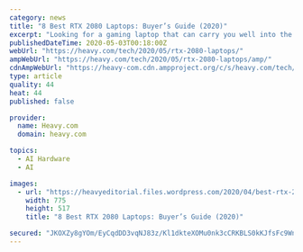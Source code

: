 ```yaml
---
category: news
title: "8 Best RTX 2080 Laptops: Buyer’s Guide (2020)"
excerpt: "Looking for a gaming laptop that can carry you well into the 2020s? We've rounded up the best laptops running the Nvidia RTX 2080 GPU, and make specific recommendations for which is best at the end of the article."
publishedDateTime: 2020-05-03T00:18:00Z
webUrl: "https://heavy.com/tech/2020/05/rtx-2080-laptops/"
ampWebUrl: "https://heavy.com/tech/2020/05/rtx-2080-laptops/amp/"
cdnAmpWebUrl: "https://heavy-com.cdn.ampproject.org/c/s/heavy.com/tech/2020/05/rtx-2080-laptops/amp/"
type: article
quality: 44
heat: 44
published: false

provider:
  name: Heavy.com
  domain: heavy.com

topics:
  - AI Hardware
  - AI

images:
  - url: "https://heavyeditorial.files.wordpress.com/2020/04/best-rtx-2080-laptops.jpg?quality=65&strip=all"
    width: 775
    height: 517
    title: "8 Best RTX 2080 Laptops: Buyer’s Guide (2020)"

secured: "JKOXZy8gYOm/EyCqdDD3vqNJ83z/Kl1dkteXOMu0nk3cCRKBLS0kKJfsFc9WnnJu9HzTOkZjTTmcvFjqd/Pjpzci8WAmoQVOjQIjwIDIe4etr3i/VP+0ui3LZz5ipx/nOQFlFmfqAct6WhRGYnazXntw/rOY0BM8NEukU9S67klV/sjdnkbYdkkIE8pxIcUE82/j2/hHvQyh22BIMR8Ajkd8xdfm1VJNWgRcqVv7iepyQ3jBqb3ba44PYY+V5rpEvlHw95jcNKe5luW2fMF57dqyeXPl2CsTm1Z+EIaxWoYTD+3LdWuyZkTPx9yvsT/UwQCFNbl4v2hW/ZKDgXOVYyGIaajdOFHqueSyuwAAAE7LWJ9yIK4IEd0nIsRuouzVuc7DSF+MHi1e7fCee8Ld2ebuaqvwQJPQJ3hmFNVJrTfPKCLzVvBnezDxCgzUWQ8x1N6VdkuC7SrdZHW9zm3C8W2/0jmnMSXESF8BNFZHW/8=;WhWkETzhWgKTKc7vl4VF3w=="
---
```


